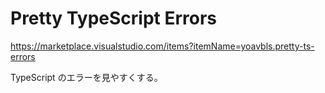 # Pretty TypeScript Errors

<https://marketplace.visualstudio.com/items?itemName=yoavbls.pretty-ts-errors>

TypeScript のエラーを見やすくする。
